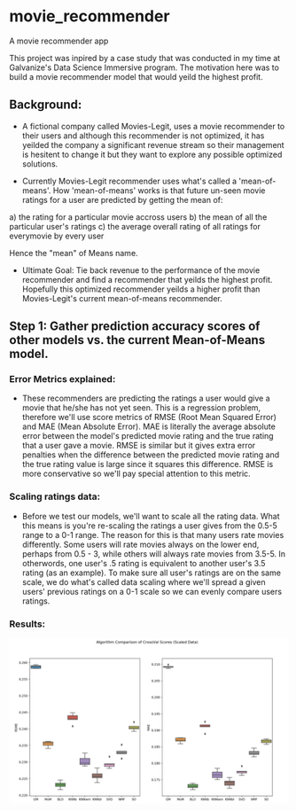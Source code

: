 # movie_recommender
A movie recommender app


This project was inpired by a case study that was conducted in my time at Galvanize's Data Science Immersive program. The motivation here was to build a movie recommender model that would yeild the highest profit. 

## Background:
- A fictional company called Movies-Legit, uses a movie recommender to their users and although this recommender is not optimized, it has yeilded the company a significant revenue stream so their management is hesitent to change it but they want to explore any possible optimized solutions.

- Currently Movies-Legit recommender uses what's called a 'mean-of-means'. How 'mean-of-means' works is that future un-seen movie ratings for a user are predicted by getting the mean of:

a) the rating for a particular movie accross users
b) the mean of all the particular user's ratings
c) the average overall rating of all ratings for everymovie by every user

Hence the "mean" of Means name.

- Ultimate Goal: Tie back revenue to the performance of the movie recommender and find a recommender that yeilds the highest profit. Hopefully this optimized recommender yeilds a higher profit than Movies-Legit's current mean-of-means recommender.

## Step 1: Gather prediction accuracy scores of other models vs. the current Mean-of-Means model.
### Error Metrics explained:
- These recommenders are predicting the ratings a user would give a movie that he/she has not yet seen. This is a regression problem, therefore we'll use score metrics of RMSE (Root Mean Squared Error) and MAE (Mean Absolute Error). MAE is literally the average absolute error between the model's predicted movie rating and the true rating that a user gave a movie. RMSE is similar but it gives extra error penalties when the difference between the predicted movie rating and the true rating value is large since it squares this difference. RMSE is more conservative so we'll pay special attention to this metric.

### Scaling ratings data:
- Before we test our models, we'll want to scale all the rating data. What this means is you're re-scaling the ratings a user gives from the 0.5-5 range to a 0-1 range. The reason for this is that many users rate movies differently. Some users will rate movies always on the lower end, perhaps from 0.5 - 3, while others will always rate movies from 3.5-5. In otherwords, one user's .5 rating is equivalent to another user's 3.5 rating (as an example). To make sure all user's ratings are on the same scale, we do what's called data scaling where we'll spread a given users' previous ratings on a 0-1 scale so we can evenly compare users ratings.

### Results:
![CV score of all models, RMSE & MAE](images/cross_val_box_plot_scaled_data_v2.png)
